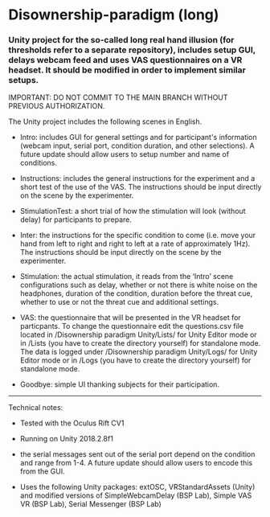 # Disownership-paradigm (long)

### Unity project for the so-called long real hand illusion (for thresholds refer to a separate repository), includes setup GUI, delays webcam feed and uses VAS questionnaires on a VR headset. It should be modified in order to implement similar setups.

IMPORTANT: DO NOT COMMIT TO THE MAIN BRANCH WITHOUT PREVIOUS AUTHORIZATION.



The Unity project includes the following scenes in English. 

- Intro: includes GUI for general settings and for participant's information (webcam input, serial port, condition duration, and other selections). A future update should allow users to setup number and name of conditions.

- Instructions: includes the general instructions for the experiment and a short test of the use of the VAS. The instructions should be input directly on the scene by the experimenter.

- StimulationTest: a short trial of how the stimulation will look (without delay) for participants to prepare.

- Inter: the instructions for the specific condition to come (i.e. move your hand from left to right and right to left at a rate of approximately 1Hz). The instructions should be input directly on the scene by the experimenter.

- Stimulation: the actual stimulation, it reads from the ‘Intro’ scene configurations such as delay, whether or not there is white noise on the headphones, duration of the condition, duration before the threat cue, whether to use or not the threat cue and additional settings.

- VAS: the questionnaire that will be presented in the VR headset for particpants. To change the questionnaire edit the questions.csv file located in /Disownership paradigm Unity/Lists/ for Unity Editor mode or in /Lists (you have to create the directory yourself) for standalone mode. The data is logged under /Disownership paradigm Unity/Logs/ for Unity Editor mode or in /Logs (you have to create the directory yourself) for standalone mode.

- Goodbye: simple UI thanking subjects for their participation. 


--- 

Technical notes: 

- Tested with the Oculus Rift CV1

- Running on Unity 2018.2.8f1
- the serial messages sent out of the serial port depend on the condition and range from 1-4. A future update should allow users to encode this from the GUI.

- Uses the following Unity packages: extOSC, VRStandardAssets (Unity) and modified versions of SimpleWebcamDelay (BSP Lab), Simple VAS VR (BSP Lab), Serial Messenger (BSP Lab)

